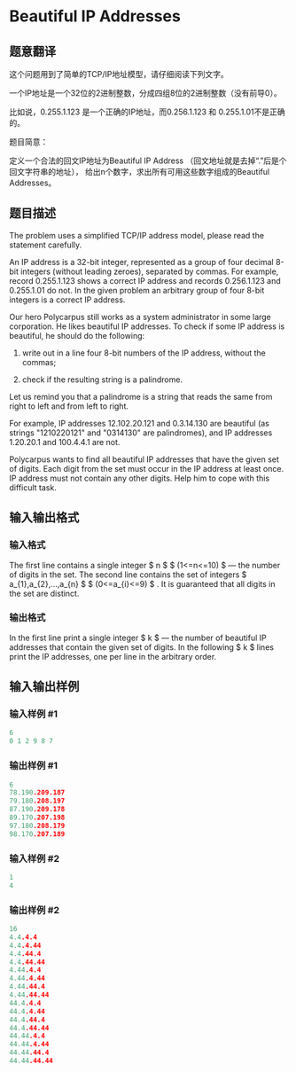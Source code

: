 # Beautiful IP Addresses

## 题意翻译

这个问题用到了简单的TCP/IP地址模型，请仔细阅读下列文字。

一个IP地址是一个32位的2进制整数，分成四组8位的2进制整数（没有前导0）。

比如说，0.255.1.123 是一个正确的IP地址，而0.256.1.123 和 0.255.1.01不是正确的。

题目简意：

定义一个合法的回文IP地址为Beautiful IP Address （回文地址就是去掉“.”后是个回文字符串的地址）， 给出n个数字，求出所有可用这些数字组成的Beautiful Addresses。

## 题目描述

The problem uses a simplified TCP/IP address model, please read the statement carefully.

An IP address is a 32-bit integer, represented as a group of four decimal 8-bit integers (without leading zeroes), separated by commas. For example, record 0.255.1.123 shows a correct IP address and records 0.256.1.123 and 0.255.1.01 do not. In the given problem an arbitrary group of four 8-bit integers is a correct IP address.

Our hero Polycarpus still works as a system administrator in some large corporation. He likes beautiful IP addresses. To check if some IP address is beautiful, he should do the following:

1. write out in a line four 8-bit numbers of the IP address, without the commas;

2. check if the resulting string is a palindrome.

Let us remind you that a palindrome is a string that reads the same from right to left and from left to right.

For example, IP addresses 12.102.20.121 and 0.3.14.130 are beautiful (as strings "1210220121" and "0314130" are palindromes), and IP addresses 1.20.20.1 and 100.4.4.1 are not.

Polycarpus wants to find all beautiful IP addresses that have the given set of digits. Each digit from the set must occur in the IP address at least once. IP address must not contain any other digits. Help him to cope with this difficult task.

## 输入输出格式

### 输入格式

The first line contains a single integer $ n $ $ (1<=n<=10) $ — the number of digits in the set. The second line contains the set of integers $ a_{1},a_{2},...,a_{n} $ $ (0<=a_{i}<=9) $ . It is guaranteed that all digits in the set are distinct.

### 输出格式

In the first line print a single integer $ k $ — the number of beautiful IP addresses that contain the given set of digits. In the following $ k $ lines print the IP addresses, one per line in the arbitrary order.

## 输入输出样例

### 输入样例 #1

```cpp
6
0 1 2 9 8 7

```
### 输出样例 #1

```cpp
6
78.190.209.187
79.180.208.197
87.190.209.178
89.170.207.198
97.180.208.179
98.170.207.189

```
### 输入样例 #2

```cpp
1
4

```
### 输出样例 #2

```cpp
16
4.4.4.4
4.4.4.44
4.4.44.4
4.4.44.44
4.44.4.4
4.44.4.44
4.44.44.4
4.44.44.44
44.4.4.4
44.4.4.44
44.4.44.4
44.4.44.44
44.44.4.4
44.44.4.44
44.44.44.4
44.44.44.44

```

